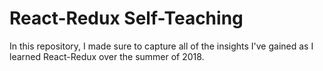 # React-Redux Self-Teaching

In this repository, I made sure to capture all of the insights I've gained as I learned React-Redux over the summer of 2018.
